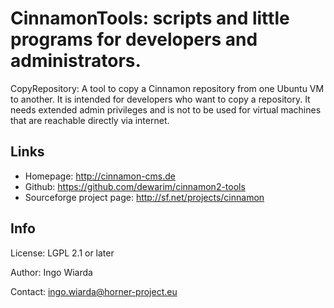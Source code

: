# CinnamonTools: scripts and little programs for developers and administrators.

 CopyRepository:
 A tool to copy a Cinnamon repository from one Ubuntu VM to another.
 It is intended for developers who want to copy a repository. It needs extended
 admin privileges and is not to be used for virtual machines that are reachable
 directly via internet.

## Links

* Homepage: http://cinnamon-cms.de
* Github: https://github.com/dewarim/cinnamon2-tools
* Sourceforge project page: http://sf.net/projects/cinnamon


## Info

License: LGPL 2.1 or later

Author: Ingo Wiarda

Contact: ingo.wiarda@horner-project.eu

